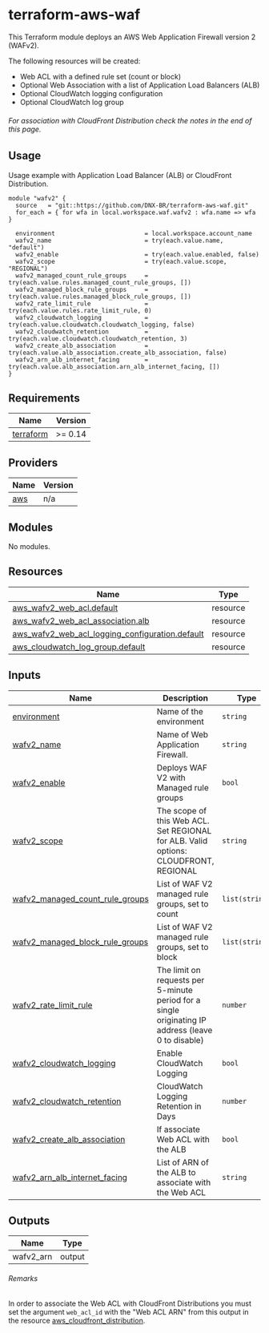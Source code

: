 # terraform-aws-waf

This Terraform module deploys an AWS Web Application Firewall version 2 (WAFv2).

The following resources will be created:
- Web ACL with a defined rule set (count or block)
- Optional Web Association with a list of Application Load Balancers (ALB)
- Optional CloudWatch logging configuration
- Optional CloudWatch log group

###### For association with CloudFront Distribution check the notes in the end of this page.

## Usage
Usage example with Application Load Balancer (ALB) or CloudFront Distribution.
```hcl
module "wafv2" {
  source   = "git::https://github.com/DNX-BR/terraform-aws-waf.git"
  for_each = { for wfa in local.workspace.waf.wafv2 : wfa.name => wfa }

  environment                         = local.workspace.account_name
  wafv2_name                          = try(each.value.name, "default")
  wafv2_enable                        = try(each.value.enabled, false)
  wafv2_scope                         = try(each.value.scope, "REGIONAL")
  wafv2_managed_count_rule_groups     = try(each.value.rules.managed_count_rule_groups, [])
  wafv2_managed_block_rule_groups     = try(each.value.rules.managed_block_rule_groups, [])
  wafv2_rate_limit_rule               = try(each.value.rules.rate_limit_rule, 0)
  wafv2_cloudwatch_logging            = try(each.value.cloudwatch.cloudwatch_logging, false)
  wafv2_cloudwatch_retention          = try(each.value.cloudwatch.cloudwatch_retention, 3)
  wafv2_create_alb_association        = try(each.value.alb_association.create_alb_association, false)
  wafv2_arn_alb_internet_facing       = try(each.value.alb_association.arn_alb_internet_facing, [])
}
```

## Requirements

| Name | Version |
|------|---------|
| <a name="requirement_terraform"></a> [terraform](#requirement\_terraform) | >= 0.14 |

## Providers

| Name | Version |
|------|---------|
| <a name="provider_aws"></a> [aws](#provider\_aws) | n/a |

## Modules

No modules.

## Resources

| Name | Type |
|------|------|
| [aws_wafv2_web_acl.default](https://registry.terraform.io/providers/hashicorp/aws/latest/docs/resources/wafv2_web_acl) | resource |
| [aws_wafv2_web_acl_association.alb](https://registry.terraform.io/providers/hashicorp/aws/latest/docs/resources/wafv2_web_acl_association) | resource |
| [aws_wafv2_web_acl_logging_configuration.default](https://registry.terraform.io/providers/hashicorp/aws/latest/docs/resources/wafv2_web_acl_logging_configuration) | resource |
| [aws_cloudwatch_log_group.default](https://registry.terraform.io/providers/hashicorp/aws/latest/docs/resources/cloudwatch_log_group) | resource |

## Inputs

| Name | Description | Type | Default | Required |
|------|-------------|------|---------|:--------:|
| <a name="input_environment"></a> [environment](#input\_environment) | Name of the environment | `string` | n/a | yes |
| <a name="input_wafv2_name"></a> [wafv2\_name](#input\_wafv2\_name) | Name of Web Application Firewall. | `string` | n/a | yes |
| <a name="input_wafv2_enable"></a> [wafv2\_enable](#input\_wafv2\_enable) | Deploys WAF V2 with Managed rule groups | `bool` | `false` | yes |
| <a name="input_wafv2_scope"></a> [wafv2\_scope](#input\_wafv2\_scope) | The scope of this Web ACL. Set REGIONAL for ALB. Valid options: CLOUDFRONT, REGIONAL | `string` | n/a | yes |
| <a name="input_wafv2_managed_count_rule_groups"></a> [wafv2\_managed\_count\_rule\_groups](#input\_wafv2\_managed\_count\_rule\_groups) | List of WAF V2 managed rule groups, set to count | `list(string)` | `[]` | no |
| <a name="input_wafv2_managed_block_rule_groups"></a> [wafv2\_managed\_block\_rule\_groups](#input\_wafv2\_managed\_block\_rule\_groups) | List of WAF V2 managed rule groups, set to block | `list(string)` | `[]` | no |
| <a name="input_wafv2_rate_limit_rule"></a> [wafv2\_rate\_limit\_rule](#input\_wafv2\_rate\_limit\_rule) | The limit on requests per 5-minute period for a single originating IP address (leave 0 to disable) | `number` | `0` | no |
| <a name="input_wafv2_cloudwatch_logging"></a> [wafv2\_cloudwatch\_logging](#input\_wafv2\_cloudwatch\_logging) | Enable CloudWatch Logging | `bool` | `false` | no |
| <a name="input_wafv2_cloudwatch_retention"></a> [wafv2\_cloudwatch\_retention](#input\_wafv2\_cloudwatch\_retention) | CloudWatch Logging Retention in Days | `number` | `7` | no |
| <a name="input_wafv2_create_alb_association"></a> [wafv2\_create\_alb\_association](#input\_wafv2\_create\_alb\_association) | If associate Web ACL with the ALB | `bool` | `false` | no |
| <a name="input_wafv2_arn_alb_internet_facing"></a> [wafv2\_arn\_alb\_internet\_facing](#input\_wafv2\_arn\_alb\_internet\_facing) | List of ARN of the ALB to associate with the Web ACL | `string` | `[]` | required if `wafv2_create_alb_association` is set to `true` |

## Outputs

| Name | Type |
|------|------|
| wafv2_arn | output |

###### Remarks
In order to associate the Web ACL with CloudFront Distributions you must set the argument `web_acl_id` with the "Web ACL ARN" from this output in the resource [aws_cloudfront_distribution](https://registry.terraform.io/providers/hashicorp/aws/latest/docs/resources/cloudfront_distribution#web_acl_id).

